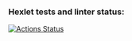 ### Hexlet tests and linter status:
[![Actions Status](https://github.com/Kolalexx/php-project-9/actions/workflows/hexlet-check.yml/badge.svg)](https://github.com/Kolalexx/php-project-9/actions)